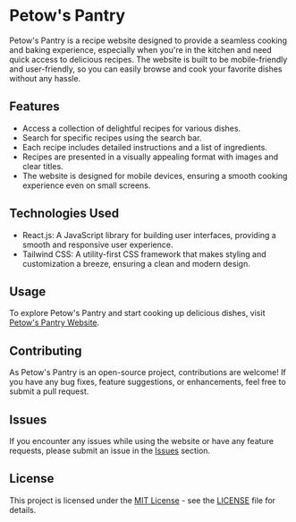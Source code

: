 # Petow's Pantry

Petow's Pantry is a recipe website designed to provide a seamless cooking and baking experience, especially when you're in the kitchen and need quick access to delicious recipes. The website is built to be mobile-friendly and user-friendly, so you can easily browse and cook your favorite dishes without any hassle.

## Features

- Access a collection of delightful recipes for various dishes.
- Search for specific recipes using the search bar.
- Each recipe includes detailed instructions and a list of ingredients.
- Recipes are presented in a visually appealing format with images and clear titles.
- The website is designed for mobile devices, ensuring a smooth cooking experience even on small screens.

## Technologies Used

- React.js: A JavaScript library for building user interfaces, providing a smooth and responsive user experience.
- Tailwind CSS: A utility-first CSS framework that makes styling and customization a breeze, ensuring a clean and modern design.

## Usage

To explore Petow's Pantry and start cooking up delicious dishes, visit [Petow's Pantry Website](https://www.petowspantry.com).

## Contributing

As Petow's Pantry is an open-source project, contributions are welcome! If you have any bug fixes, feature suggestions, or enhancements, feel free to submit a pull request.

## Issues

If you encounter any issues while using the website or have any feature requests, please submit an issue in the [Issues](https://github.com/runkev/petows-pantry/issues) section.

## License

This project is licensed under the [MIT License](https://opensource.org/licenses/MIT) - see the [LICENSE](https://github.com/runkev/petows-pantry/blob/main/LICENSE) file for details.
